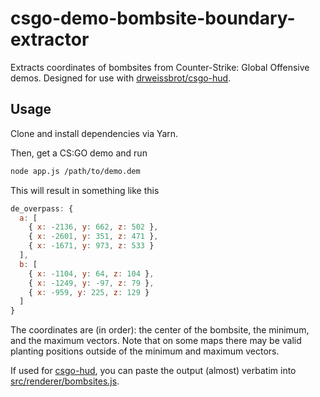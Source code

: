 # csgo-demo-bombsite-boundary-extractor
Extracts coordinates of bombsites from Counter-Strike: Global Offensive demos. Designed for use with [drweissbrot/csgo-hud](https://github.com/drweissbrot/csgo-hud).

## Usage
Clone and install dependencies via Yarn.

Then, get a CS:GO demo and run
```sh
node app.js /path/to/demo.dem
```

This will result in something like this
```js
de_overpass: {
  a: [
    { x: -2136, y: 662, z: 502 },
    { x: -2601, y: 351, z: 471 },
    { x: -1671, y: 973, z: 533 }
  ],
  b: [
    { x: -1104, y: 64, z: 104 },
    { x: -1249, y: -97, z: 79 },
    { x: -959, y: 225, z: 129 }
  ]
}
```

The coordinates are (in order): the center of the bombsite, the minimum, and the maximum vectors.
Note that on some maps there may be valid planting positions outside of the minimum and maximum vectors.

If used for [csgo-hud](https://github.com/drweissbrot/csgo-hud), you can paste the output (almost) verbatim into [src/renderer/bombsites.js](https://github.com/drweissbrot/csgo-hud/blob/master/src/renderer/bombsites.js).
